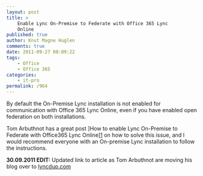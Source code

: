 ```yaml
---
layout: post
title: >
    Enable Lync On-Premise to Federate with Office 365 Lync
    Online
published: true
author: Knut Magne Huglen
comments: true
date: 2011-09-27 08:09:22
tags:
    - Office
    - Office 365
categories:
    - it-pro
permalink: /964
---
```

By default the On-Premise Lync installation is not enabled for communication with Office 365 Lync Online, even if you have enabled open federation on both installations.

Tom Arbuthnot has a great post ]How to enable Lync On-Premise to Federate with Office365 Lync Online][1] on how to solve this issue, and I would recommend everyone with an On-premise Lync installation to follow the instructions.

**30.09.2011 EDIT:** Updated link to article as Tom Arbuthnot are moving his blog over to [lyncdup.com][2]

 [1]: http://lyncdup.com/2011/04/how-to-enable-office365-lync-online-to-federate-with-lync-on-prem/
 [2]: http://lyncdup.com
 